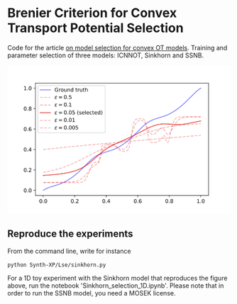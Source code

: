 # Brenier Criterion for Convex Transport Potential Selection

Code for the article [on model selection for convex OT models](https://openreview.net/forum?id=toleacrf7Hv). Training and parameter selection of three models: ICNNOT, Sinkhorn and SSNB.

![Using the semi-dual criterion, we can select the parameter whose associated potential (in full red) that best matches the ground truth (in blue).](https://github.com/litlboy/OT-Model-Selection/blob/main/intro_fig.png)

## Reproduce the experiments

From the command line, write for instance
```console
python Synth-XP/Lse/sinkhorn.py
```

For a 1D toy experiment with the Sinkhorn model that reproduces the figure above, run the notebook 'Sinkhorn_selection_1D.ipynb'.
Please note that in order to run the SSNB model, you need a MOSEK license.

